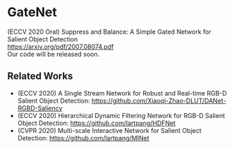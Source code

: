 # GateNet
(ECCV 2020 Oral)  Suppress and Balance: A Simple Gated Network for Salient Object Detection  
https://arxiv.org/pdf/2007.08074.pdf  
Our code will be released soon.
## Related Works
* (ECCV 2020) A Single Stream Network for Robust and Real-time RGB-D Salient Object Detection: https://github.com/Xiaoqi-Zhao-DLUT/DANet-RGBD-Saliency
* (ECCV 2020) Hierarchical Dynamic Filtering Network for RGB-D Salient Object Detection: https://github.com/lartpang/HDFNet
* (CVPR 2020) Multi-scale Interactive Network for Salient Object Detection: https://github.com/lartpang/MINet
